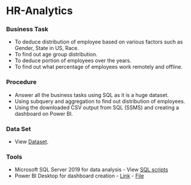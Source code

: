 # HR-Analytics
### Business Task
- To deduce distribution of employee based on various factors such as Gender, State in US, Race.
- To find out age group distribution.
- To deduce portion of employees over the years.
- To find out what percentage of employees work remotely and offline.

### Procedure
- Answer all the business tasks using SQL as it is a huge dataset.
- Using subquery and aggregation to find out distribution of employees.
- Using the downloaded CSV output from SQL (SSMS) and creating a dashboard on Power BI.

### Data Set
- View [Dataset](https://github.com/sanjanand06/HR-Analytics/blob/main/Human%20Resources.csv).


### Tools
- Microsoft SQL Server 2019 for data analysis - View [SQL scripts](https://github.com/sanjanand06/Product-Analysis-RFM/blob/main/Products-Data.sql)
- Power BI Desktop for dashboard creation - [Link](https://app.powerbi.com/groups/me/reports/468aa125-16f6-4934-9088-66e6f903fe58/ReportSection?experience=power-bi)
                                          - [File](https://github.com/sanjanand06/HR-Analytics/blob/main/Dashboard-HR.pbix)
  

